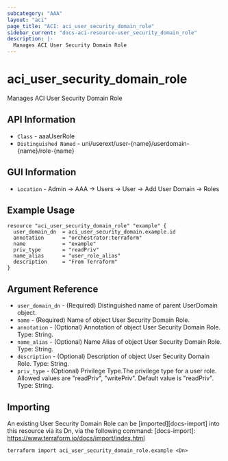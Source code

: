 ```yaml
---
subcategory: "AAA"
layout: "aci"
page_title: "ACI: aci_user_security_domain_role"
sidebar_current: "docs-aci-resource-user_security_domain_role"
description: |-
  Manages ACI User Security Domain Role
---
```


# aci_user_security_domain_role #

Manages ACI User Security Domain Role

## API Information ##

* `Class` - aaaUserRole
* `Distinguished Named` - uni/userext/user-{name}/userdomain-{name}/role-{name}

## GUI Information ##

* `Location` - Admin -> AAA -> Users -> User -> Add User Domain -> Roles


## Example Usage ##

```hcl
resource "aci_user_security_domain_role" "example" {
  user_domain_dn  = aci_user_security_domain.example.id
  annotation      = "orchestrator:terraform"
  name            = "example"
  priv_type       = "readPriv"
  name_alias      = "user_role_alias"
  description     = "From Terraform"
}
```

## Argument Reference ##

* `user_domain_dn` - (Required) Distinguished name of parent UserDomain object.
* `name` - (Required) Name of object User Security Domain Role.
* `annotation` - (Optional) Annotation of object User Security Domain Role. Type: String.
* `name_alias` - (Optional) Name Alias of object User Security Domain Role. Type: String.
* `description` - (Optional) Description of object User Security Domain Role. Type: String.
* `priv_type` - (Optional) Privilege Type.The privilege type for a user role. Allowed values are "readPriv", "writePriv". Default value is "readPriv". Type: String.


## Importing ##

An existing User Security Domain Role can be [imported][docs-import] into this resource via its Dn, via the following command:
[docs-import]: https://www.terraform.io/docs/import/index.html


```
terraform import aci_user_security_domain_role.example <Dn>
```